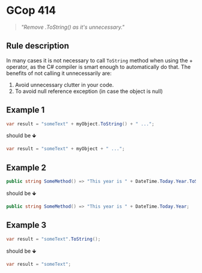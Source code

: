 # GCop 414

> *"Remove .ToString() as it's unnecessary."*

## Rule description

In many cases it is not necessary to call `ToString` method when using the + operator, as the C# compiler is smart enough to automatically do that. The benefits of not calling it unnecessarily are: 

1.  Avoid unnecessary clutter in your code. 
2.  To avoid null reference exception (in case the object is null)   

## Example 1

```csharp
var result = "someText" + myObject.ToString() + " ...";
```

should be 🡻

```csharp
var result = "someText" + myObject + " ...";
```

## Example 2

```csharp
public string SomeMethod() => "This year is " + DateTime.Today.Year.ToString();
```

should be 🡻

```csharp
public string SomeMethod() => "This year is " + DateTime.Today.Year;
```

## Example 3

```csharp
var result = "someText".ToString();
```

should be 🡻

```csharp
var result = "someText";
```
